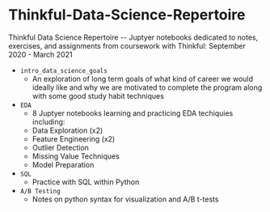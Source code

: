 # Thinkful-Data-Science-Repertoire
Thinkful Data Science Repertoire -- Juptyer notebooks dedicated to notes, exercises, and assignments from coursework with Thinkful: September 2020 - March 2021

- `intro_data_science_goals`
  -  An exploration of long term goals of what kind of career we would ideally like and why we are motivated to complete the program along with some good study habit techniques
-  `EDA`
    -  8 Juptyer notebooks learning and practicing EDA techiquies including:
      - Data Exploration (x2)
      - Feature Engineering (x2)
      - Outlier Detection
      - Missing Value Techniques
      - Model Preparation
- `SQL` 
    -  Practice with SQL within Python
- `A/B Testing` 
    -  Notes on python syntax for visualization and A/B t-tests
